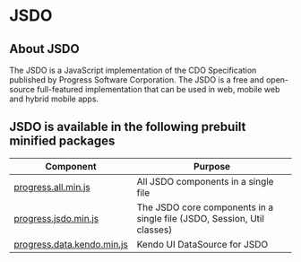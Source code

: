 # JSDO

## About JSDO

The JSDO is a JavaScript implementation of the CDO Specification published by Progress Software Corporation.
The JSDO is a free and open-source full-featured implementation that can be used in web, mobile web and hybrid mobile apps.

<!-- [![Build Status](https://travis-ci.org/telerik/kendo-ui-core.svg?branch=master)](https://travis-ci.org/telerik/kendo-ui-core) -->

## JSDO is available in the following prebuilt minified packages

| Component | Purpose | 
| ------- | ------ | 
| [progress.all.min.js](https://github.com/CloudDataObject/JSDO/lib/progress.all.min.js) | All JSDO components in a single file |
| [progress.jsdo.min.js](https://github.com/CloudDataObject/JSDO/lib/progress.jsdo.min.js) | The JSDO core components in a single file (JSDO, Session, Util classes) |
| [progress.data.kendo.min.js](https://github.com/CloudDataObject/JSDO/lib/progress.data.kendo.min.js) | Kendo UI DataSource for JSDO |

